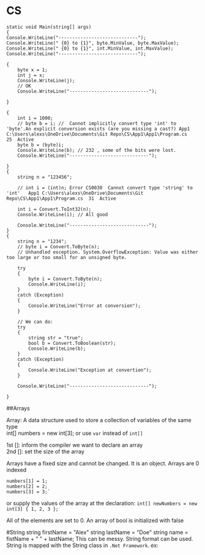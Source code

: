 # CS
    static void Main(string[] args)
    {
    Console.WriteLine("-----------------------------");
    Console.WriteLine(" {0} to {1}", byte.MinValue, byte.MaxValue);
    Console.WriteLine(" {0} to {1}", int.MinValue, int.MaxValue);
    Console.WriteLine("-----------------------------");

    {
        byte x = 1;
        int j = x;
        Console.WriteLine(j);
        // OK
        Console.WriteLine("-----------------------------");

    }

    {
        int i = 1000;
        // byte b = i; //  Cannot implicitly convert type 'int' to 'byte'.An explicit conversion exists (are you missing a cast?) App1 C:\Users\alexs\OneDrive\Documents\Git Repo\CS\App1\App1\Program.cs	25	Active
        byte b = (byte)i;
        Console.WriteLine(b); // 232 , some of the bits were lost.
        Console.WriteLine("-----------------------------");

    }
    {
        string n = "123456";

        // int i = (int)n; Error CS0030  Cannot convert type 'string' to 'int'   App1 C:\Users\alexs\OneDrive\Documents\Git Repo\CS\App1\App1\Program.cs  31  Active

        int i = Convert.ToInt32(n);
        Console.WriteLine(i); // All good

        Console.WriteLine("-----------------------------");
    }
    {
        string n = "1234";
        // byte i = Convert.ToByte(n);
        // Unhandled exception. System.OverflowException: Value was either too large or too small for an unsigned byte.

        try
        {
            byte i = Convert.ToByte(n);
            Console.WriteLine(i);
        }
        catch (Exception)
        {
            Console.WriteLine("Error at conversion");
        }

        // We can do:
        try
        {
            string str = "true";
            bool b = Convert.ToBoolean(str);
            Console.WriteLine(b);
        }
        catch (Exception)
        {
            Console.WriteLine("Exception at convertion");
        }
        
        Console.WriteLine("-----------------------------");

    }

##Arrays

Array: A data structure used to store a collection of variables of the same type  
    int[] numbers = new int[3];
or use `var` instead of `int[]`

1st []: inform the compiler we want to declare an array  
2nd []: set the size of the array

Arrays have a fixed size and cannot be changed. It is an object.
Arrays are 0 indexed

    numbers[1] = 1;
    numbers[2] = 2;
    numbers[3] = 3;`

or supply the values of the array at the declaration: `int[] newNumbers = new int[3] { 1, 2, 3 };`

All of the elements are set to 0.
An array of bool is initialized with false

#String
    string firstName = "Alex"
    string lastName = "Doe"
    string name = fistName + " " + lastName;
 This can be messy. String format can be used. String is mapped with the String class in `.Net Framework`.
ex:


